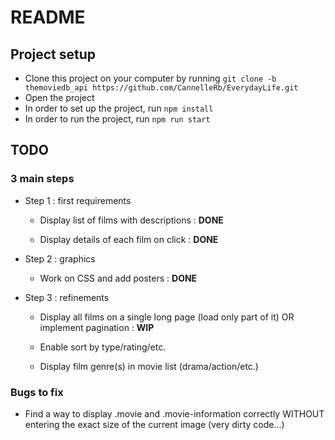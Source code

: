 # README

## Project setup
* Clone this project on your computer by running `git clone -b themoviedb_api https://github.com/CannelleRb/EverydayLife.git`
* Open the project
* In order to set up the project, run `npm install`
* In order to run the project, run `npm run start`


## TODO
    
### 3 main steps

* Step 1 : first requirements
    * Display list of films with descriptions : **DONE**

    * Display details of each film on click : **DONE**
 
* Step 2 : graphics
    * Work on CSS and add posters : **DONE**

* Step 3 : refinements
    * Display all films on a single long page (load only part of it) OR implement pagination : **WIP**

    * Enable sort by type/rating/etc.

    * Display film genre(s) in movie list (drama/action/etc.)

### Bugs to fix

* Find a way to display .movie and .movie-information correctly WITHOUT entering the exact size of the current image (very dirty code...)